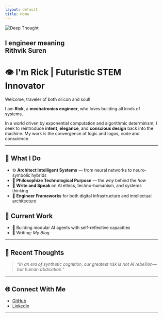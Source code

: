 ```yaml
---
layout: default
title: Home
---
```


<div class="overlay-container">
  <img src="{{ 'assets/images/profile.jpg' }}" alt="Deep Thought">
  <div class="overlay-text">
    <h2>I engineer meaning<br><span class="subtitle">Rithvik Suren</span></h2>
  </div>
</div>


# 👁️ I'm Rick | Futuristic STEM Innovator



Welcome, traveler of both silicon and soul!

I am **Rick**, a **mechatronics engineer**, who loves building all kinds of systems.

In a world driven by exponential computation and algorithmic determinism, I seek to reintroduce **intent**, **elegance**, and **conscious design** back into the machine. My work is the convergence of logic and logos, code and conscience.



---

## 🧬 What I Do

- ⚙️ **Architect Intelligent Systems** — from neural networks to neuro-symbolic hybrids
- 🧠 **Philosophize Technological Purpose** — the *why* behind the *how*
- 📜 **Write and Speak** on AI ethics, techno-humanism, and systems thinking
- 🧩 **Engineer Frameworks** for both digital infrastructure and intellectual architecture



## 🧭 Current Work

- 🧠 Building modular AI agents with self-reflective capacities
- 📘 Writing: *My Blog*

---

## 🧵 Recent Thoughts

> *“In an era of synthetic cognition, our greatest risk is not AI rebellion—but human abdication.”*

---

## 🌐 Connect With Me

- [GitHub](https://github.com/rickyG242)
- [LinkedIn](www.linkedin.com/in/rithvik-suren-stem-innovator)

---
